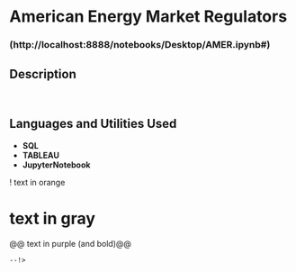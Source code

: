 <h1>American Energy Market Regulators</h1>

 ### (http://localhost:8888/notebooks/Desktop/AMER.ipynb#)

<h2>Description</h2>

<br />


<h2>Languages and Utilities Used</h2>

- <b>SQL</b> 
- <b>TABLEAU</b>
- <b>JupyterNotebook</b>



! text in orange
# text in gray
@@ text in purple (and bold)@@
```
--!>
